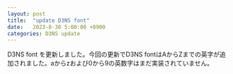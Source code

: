 ```yaml
---
layout: post
title:  "update D3NS font"
date:   2023-8-30 5:00:00 +0900
categories: D3NS update
---
```


D3NS font を更新しました。今回の更新でD3NS fontはAからZまでの英字が追加されました。aからzおよび0から9の英数字はまだ実装されていません。